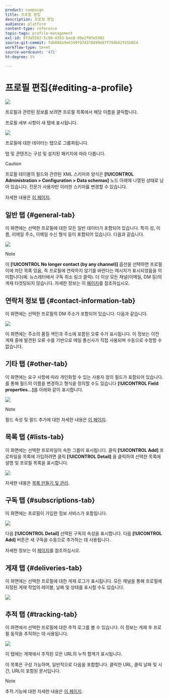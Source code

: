 ```yaml
---
product: campaign
title: 프로필 편집
description: 프로필 편집
audience: platform
content-type: reference
topic-tags: profile-management
exl-id: 0f3a5582-5c90-4393-bee8-d9e2f07e5982
source-git-commit: fdb840a9e6349f074378899e07f794b62fb5b054
workflow-type: tm+mt
source-wordcount: '471'
ht-degree: 5%

---
```


# 프로필 편집{#editing-a-profile}

![](../../assets/v7-only.svg)

프로필과 관련된 정보를 보려면 프로필 목록에서 해당 이름을 클릭합니다.

프로필 세부 사항이 새 탭에 표시됩니다.

![](assets/s_user_recipient_edit.png)

프로필에 대한 데이터는 탭으로 그룹화됩니다.

탭 및 콘텐츠는 구성 및 설치된 패키지에 따라 다릅니다.

>[!CAUTION]
>
>프로필 테이블의 필드와 관련된 XML 스키마와 양식은 **[!UICONTROL Administration > Configuration > Data schemas]** 노드 아래에 나열된 상태로 남아 있습니다. 전문가 사용자만 이러한 스키마를 변경할 수 있습니다.
>
>자세한 내용은 [이 페이지](../../configuration/using/about-schema-edition.md).

## 일반 탭 {#general-tab}

이 화면에는 선택한 프로필에 대한 모든 일반 데이터가 포함되어 있습니다. 특히 성, 이름, 이메일 주소, 이메일 수신 형식 등이 포함되어 있습니다. 다음과 같습니다.

![](assets/s_ncs_user_profile_general_tab.png)

>[!NOTE]
>
>이 **[!UICONTROL No longer contact (by any channel)]** 옵션을 선택하면 프로필이에 차단 목록 있음, 즉 프로필에 연락하지 않기를 바란다는 메시지가 표시되었음을 의미합니다(예: 뉴스레터에서 구독 취소 링크 클릭). 더 이상 모든 채널(이메일, DM 등)의 게재 타겟팅되지 않습니다. 자세한 정보는 이 [페이지](../../delivery/using/understanding-quarantine-management.md)를 참조하십시오.

## 연락처 정보 탭 {#contact-information-tab}

이 화면에는 선택한 프로필의 DM 주소가 포함되어 있습니다. 다음과 같습니다.

![](assets/s_ncs_user_profile_details_tab.png)

이 화면에는 주소의 품질 색인과 주소에 포함된 오류 수가 표시됩니다. 이 정보는 이전 게재 중에 발견된 오류 수를 기반으로 메일 통신사가 직접 사용되며 수동으로 수정할 수 없습니다.

## 기타 탭 {#other-tab}

이 화면에는 요구 사항에 따라 개인화할 수 있는 사용자 정의 필드가 포함되어 있습니다. 를 통해 필드의 이름을 변경하고 형식을 정의할 수도 있습니다 **[!UICONTROL Field properties...]**&#x200B;를 아래와 같이 표시합니다.

![](assets/s_ncs_user_profile_others_tab.png)

>[!NOTE]
>
>필드 속성 및 필드 추가에 대한 자세한 내용은 [이 페이지](../../configuration/using/new-field-wizard.md).

## 목록 탭 {#lists-tab}

이 화면에는 선택한 프로파일이 속한 그룹이 표시됩니다. 클릭 **[!UICONTROL Add]** 프로파일을 목록에 가입하려면 클릭 **[!UICONTROL Detail]** 을 클릭하여 선택한 목록에 설명 및 프로필 목록을 표시합니다.

![](assets/s_ncs_user_profile_groups_tab_details.png)

자세한 내용은 [목록 만들기 및 관리](../../platform/using/creating-and-managing-lists.md).

## 구독 탭 {#subscriptions-tab}

이 화면에는 프로필이 가입한 정보 서비스가 포함됩니다.

![](assets/s_ncs_user_profile_subscript_tab_details.png)

다음 **[!UICONTROL Detail]** 선택된 구독의 속성을 표시합니다. 다음 **[!UICONTROL Add]** 버튼은 새 구독을 수동으로 추가하는 데 사용됩니다.

자세한 정보는 이 [페이지](../../delivery/using/managing-subscriptions.md)를 참조하십시오.

## 게재 탭 {#deliveries-tab}

이 화면에는 선택한 프로필에 대한 게재 로그가 표시됩니다. 모든 채널을 통해 프로필에 지정된 게재 작업의 레이블, 날짜 및 상태를 표시할 수도 있습니다.

![](assets/s_ncs_user_profile_delivery_tab.png)

## 추적 탭 {#tracking-tab}

이 화면에서 선택한 프로필에 대한 추적 로그를 볼 수 있습니다. 이 정보는 게재 후 프로필 동작을 추적하는 데 사용됩니다.

![](assets/s_ncs_user_profile_tracking_tab.png)

이 탭에는 게재에서 추적된 모든 URL의 누적 합계가 표시됩니다.

이 목록은 구성 가능하며, 일반적으로 다음을 포함합니다. 클릭한 URL, 클릭 날짜 및 시간, URL이 포함된 문서입니다.

>[!NOTE]
>
>추적 기능에 대한 자세한 내용은 [이 페이지](../../delivery/using/delivery-dashboard.md).
